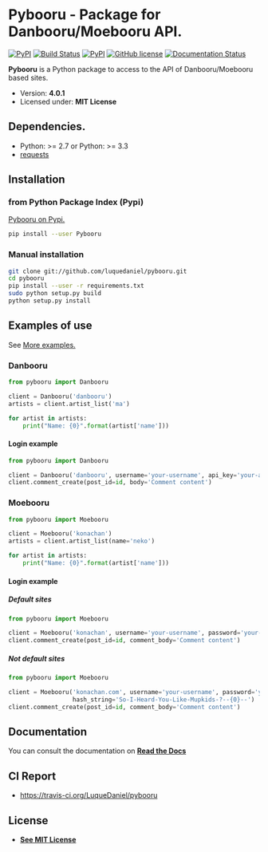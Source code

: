 # Pybooru - Package for Danbooru/Moebooru API.
[![PyPI](https://img.shields.io/pypi/v/Pybooru.svg?style=flat-square)](https://pypi.python.org/pypi/Pybooru/)
[![Build Status](https://travis-ci.org/LuqueDaniel/pybooru.svg?branch=master)](https://travis-ci.org/LuqueDaniel/pybooru) [![PyPI](https://img.shields.io/pypi/status/Pybooru.svg?style=flat-square)](https://pypi.python.org/pypi/Pybooru/)
[![GitHub license](https://img.shields.io/badge/license-MIT-blue.svg?style=flat-square)](https://raw.githubusercontent.com/LuqueDaniel/pybooru/master/LICENSE)
[![Documentation Status](https://readthedocs.org/projects/pybooru/badge/?version=stable)](http://pybooru.readthedocs.io/en/stable/?badge=stable)

**Pybooru** is a Python package to access to the API of Danbooru/Moebooru based sites.

- Version: **4.0.1**
- Licensed under: **MIT License**

## Dependencies.
- Python: >= 2.7 or Python: >= 3.3
- [requests](http://docs.python-requests.org/en/latest/)

## Installation
### from Python Package Index (Pypi)
[Pybooru on Pypi.](https://pypi.python.org/pypi/Pybooru/)

```bash
pip install --user Pybooru
```

### Manual installation
```bash
git clone git://github.com/luquedaniel/pybooru.git
cd pybooru
pip install --user -r requirements.txt
sudo python setup.py build
python setup.py install
```

## Examples of use
See [More examples.](https://github.com/LuqueDaniel/pybooru/tree/master/examples)

### Danbooru
```python
from pybooru import Danbooru

client = Danbooru('danbooru')
artists = client.artist_list('ma')

for artist in artists:
    print("Name: {0}".format(artist['name']))
```

#### Login example
```python
from pybooru import Danbooru

client = Danbooru('danbooru', username='your-username', api_key='your-apikey')
client.comment_create(post_id=id, body='Comment content')
```

### Moebooru
```python
from pybooru import Moebooru

client = Moebooru('konachan')
artists = client.artist_list(name='neko')

for artist in artists:
    print("Name: {0}".format(artist['name']))
```

#### Login example
##### Default sites
```python
from pybooru import Moebooru

client = Moebooru('konachan', username='your-username', password='your-password')
client.comment_create(post_id=id, comment_body='Comment content')
```

##### Not default sites
```python
from pybooru import Moebooru

client = Moebooru('konachan.com', username='your-username', password='your-password',
                  hash_string='So-I-Heard-You-Like-Mupkids-?--{0}--')
client.comment_create(post_id=id, comment_body='Comment content')
```

## Documentation
You can consult the documentation on **[Read the Docs](http://pybooru.readthedocs.io/en/stable/)**

## CI Report
- https://travis-ci.org/LuqueDaniel/pybooru

## License
- **[See MIT License](https://github.com/LuqueDaniel/pybooru/blob/master/LICENSE)**
